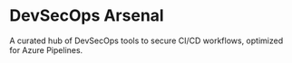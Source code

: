 # DevSecOps Arsenal
A curated hub of DevSecOps tools to secure CI/CD workflows, optimized for Azure Pipelines.
